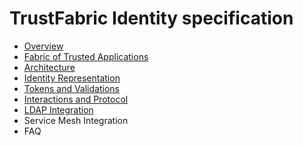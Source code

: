 # TrustFabric Identity specification

* [Overview](./Overview.md)
* [Fabric of Trusted Applications](./TrustFabric.md)
* [Architecture](./Architecture.md)
* [Identity Representation](./Identity.md)
* [Tokens and Validations](./Tokens.md)
* [Interactions and Protocol](./InterOp.md)
* [LDAP Integration](./LdapSchema.md)
* Service Mesh Integration
* FAQ

